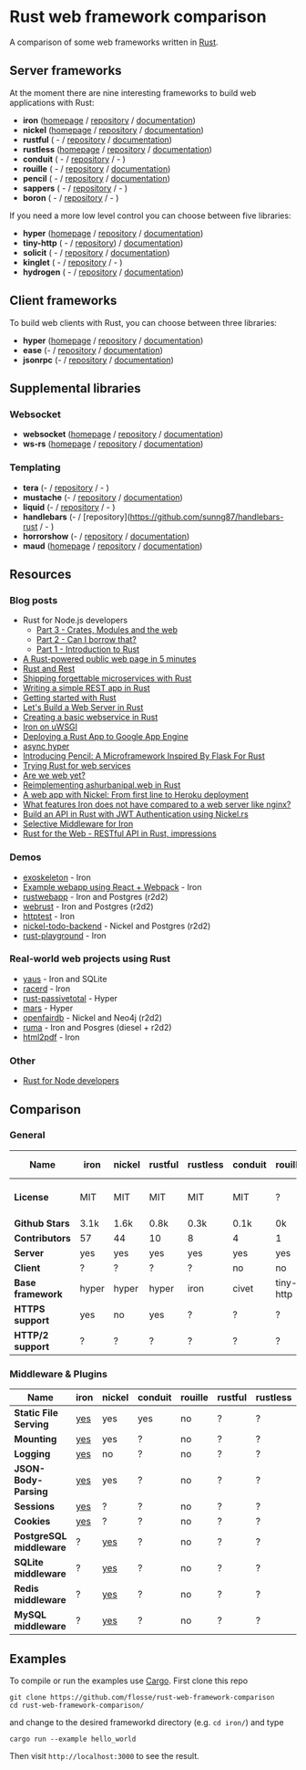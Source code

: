 # Rust web framework comparison

A comparison of some web frameworks written in [Rust](https://rustlang.org).

## Server frameworks

At the moment there are nine interesting frameworks to build web applications
with Rust:

- **iron**     ([homepage](http://ironframework.io/) / [repository](https://github.com/iron/iron/)            / [documentation](http://ironframework.io/doc/iron/))
- **nickel**   ([homepage](http://nickel.rs/)        / [repository](https://github.com/nickel-org/nickel.rs/) / [documentation](http://docs.nickel.rs/nickel/))
- **rustful**  ( -                                   / [repository](https://github.com/Ogeon/rustful)         / [documentation](http://ogeon.github.io/docs/rustful/master/rustful/))
- **rustless** ([homepage](http://rustless.org/)     / [repository](https://github.com/rustless/rustless)     / [documentation](http://rustless.org/rustless/doc/rustless/))
- **conduit**  ( -                                   / [repository](https://github.com/conduit-rust/conduit)  / - )
- **rouille**  ( -                                   / [repository](https://github.com/tomaka/rouille)        / [documentation](http://tomaka.github.io/rouille/rouille/index.html))
- **pencil**   ( -                                   / [repository](https://github.com/fengsp/pencil)         / [documentation](http://fengsp.github.io/pencil/))
- **sappers**  ( -                                   / [repository](https://github.com/sappworks/sapper)      / - )
- **boron**    ( -                                   / [repository](https://github.com/troposphere/boron)     / - )

If you need a more low level control you can choose between five libraries:

- **hyper**     ([homepage](http://hyper.rs/) / [repository](https://github.com/hyperium/hyper)          / [documentation](http://hyper.rs/hyper/hyper/))
- **tiny-http** ( -                           / [repository](https://github.com/frewsxcv/tiny-http))     / [documentation](http://frewsxcv.github.io/tiny-http/tiny_http/index.html))
- **solicit**   ( -                           / [repository](https://github.com/mlalic/solicit)          / [documentation](https://mlalic.github.io/solicit/solicit/index.html))
- **kinglet**   ( -                           / [repository](https://github.com/pyfisch/kinglet)         / - )
- **hydrogen**  ( -                           / [repository](https://github.com/nathansizemore/hydrogen) / [documentation](https://nathansizemore.github.io/hydrogen/hydrogen/index.html))

## Client frameworks

To build web clients with Rust, you can choose between three libraries:

- **hyper**   ([homepage](http://hyper.rs/) / [repository](https://github.com/hyperium/hyper)          / [documentation](http://hyper.rs/hyper/hyper/))
- **ease**    (-                            / [repository](https://github.com/SimonPersson/ease)       / [documentation](http://simonpersson.github.io/ease/))
- **jsonrpc** (-                            / [repository](https://github.com/apoelstra/rust-jsonrpc/) / [documentation](https://www.wpsoftware.net/rustdoc/jsonrpc/))

## Supplemental libraries

### Websocket

- **websocket** ([homepage](http://cyderize.github.io/rust-websocket/) / [repository](https://github.com/cyderize/rust-websocket)  / [documentation](http://cyderize.github.io/rust-websocket/doc/websocket/))
- **ws-rs**     ([homepage](https://ws-rs.org) /                                                [repository](https://github.com/housleyjk/ws-rs) / [documentation](https://ws-rs.org/docs))

### Templating

- **tera**       (-                                                     / [repository](https://github.com/Keats/tera)               / - )
- **mustache**   (-                                                     / [repository](https://github.com/nickel-org/rust-mustache) / [documentation](http://nickel-org.github.io/rust-mustache))
- **liquid**     (-                                                     / [repository](https://github.com/cobalt-org/liquid-rust)   / - )
- **handlebars** (-                                                     / [repository](https://github.com/sunng87/handlebars-rust   / - )
- **horrorshow** (-                                                     / [repository](https://github.com/Stebalien/horrorshow-rs)  / [documentation](https://stebalien.github.io/horrorshow-rs/horrorshow/))
- **maud**       ([homepage](https://lfairy.gitbooks.io/maud/content/)  / [repository](https://github.com/lfairy/maud)              / [documentation](https://lambda.xyz/maud/maud/))

## Resources

### Blog posts

- Rust for Node.js developers
    - [Part 3 - Crates, Modules and the web](http://fredrik.anderzon.se/rust-for-node-js-developers-part-3-crates-modules-and-the-web/)
    - [Part 2 - Can I borrow that?](http://fredrik.anderzon.se/2016/06/17/rust-for-node-js-developers-part-2-can-i-borrow-that/)
    - [Part 1 - Introduction to Rust](http://fredrik.anderzon.se/2016/05/10/rust-for-node-developers-part-1-introduction/)
- [A Rust-powered public web page in 5 minutes](https://medium.com/@rap2h/a-rust-powered-public-website-in-5-minutes-b682d8527b6b#.q0ehmcqim)
- [Rust and Rest](http://lucumr.pocoo.org/2016/7/10/rust-rest/)
- [Shipping forgettable microservices with Rust](https://precompile.com/2016/06/23/shipping-forgettable-microservices-with-rust.html)
- [Writing a simple REST app in Rust](https://gsquire.github.io/static/post/rest-in-rust/)
- [Getting started with Rust](https://tech.zalando.de/blog/getting-started-with-rust/)
- [Let's Build a Web Server in Rust](https://dfockler.github.io/2016/05/20/web-server.html)
- [Creating a basic webservice in Rust](http://hermanradtke.com/2016/05/16/creating-a-basic-webservice-in-rust.html)
- [Iron on uWSGI](http://i.shibe.ml/blog/?id=iron_on_uwsgi)
- [Deploying a Rust App to Google App Engine](http://blog.jecrooks.com/posts/rust-on-appengine.html)
- [async hyper](http://seanmonstar.com/post/141495445652/async-hyper)
- [Introducing Pencil: A Microframework Inspired By Flask For Rust](https://fengsp.github.io/blog/2016/3/introducing-pencil/)
- [Trying Rust for web services](https://blog.wearewizards.io/trying-rust-for-web-services)
- [Are we web yet?](http://www.arewewebyet.org)
- [Reimplementing ashurbanipal.web in Rust](http://maniagnosis.crsr.net/2015/07/reimplementing-ashurbanipalweb-in-rust.html)
- [A web app with Nickel: From first line to Heroku deployment](http://blog.thoughtram.io/rust/2015/07/29/a-web-app-with-nickel-from-first-line-to-heroku-deployment.html)
- [What features Iron does not have compared to a web server like nginx?](https://www.reddit.com/r/rust/comments/3t1mze/what_features_iron_does_not_have_compared_to_a/)
- [Build an API in Rust with JWT Authentication using Nickel.rs](https://auth0.com/blog/2015/11/30/build-an-api-in-rust-with-jwt-authentication-using-nickelrs/)
- [Selective Middleware for Iron](https://gregchapple.com/selective-middleware-for-iron/)
- [Rust for the Web - RESTful API in Rust, impressions](https://medium.com/@eugeniyoz/restful-api-in-rust-impressions-63250d611d15)

### Demos

- [exoskeleton](https://github.com/redo-studios/exoskeleton) - Iron
- [Example webapp using React + Webpack](https://github.com/cmsd2/rust-iron-react-webpack) - Iron
- [rustwebapp](https://github.com/superlogical/rustwebapp) - Iron and Postgres (r2d2)
- [webrust](https://github.com/Keats/webrust) - Iron and Postgres (r2d2)
- [httptest](https://github.com/brson/httptest) - Iron
- [nickel-todo-backend](https://github.com/Ryman/nickel-todo-backend/) - Nickel and Postgres (r2d2)
- [rust-playground](https://github.com/integer32llc/rust-playground) - Iron

### Real-world web projects using Rust

- [yaus](https://github.com/gsquire/yaus) - Iron and SQLite
- [racerd](https://github.com/jwilm/racerd) - Iron
- [rust-passivetotal](https://github.com/passivetotal/rust_api) - Hyper
- [mars](https://github.com/Ticki/mars) - Hyper
- [openfairdb](https://github.com/flosse/openfairdb) - Nickel and Neo4j (r2d2)
- [ruma](https://github.com/ruma/ruma) - Iron and Posgres (diesel + r2d2)
- [html2pdf](https://github.com/rap2hpoutre/htmltopdf) - Iron

### Other

- [Rust for Node developers](https://github.com/Mercateo/rust-for-node-developers)

## Comparison

### General

|                      Name | iron   | nickel  | rustful   | rustless  | conduit | rouille   | hyper   | tiny-http  | solicit | ease  | jsonrpc | websocket |  ws-rs     | kinglet   |  pencil       |  sappers      | hydrogen     |  boron        |
| ------------------------- | ------ | ------- | --------- | --------- | ------- | --------- | ------- | ---------- | ------- | ----- | ------- | --------- |  --------- | --------- |  ------------ |  ------------ | ------------ |  ------------ |
|               **License** | MIT    | MIT     | MIT       | MIT       | MIT     | ?         | MIT     | Apache 2.0 | MIT     | MIT   | CC0-1.0 | MIT       |  MIT       | MIT       |  BSD-3-Clause |  MIT          | MPL 2.0      |  MIT          |
|          **Github Stars** | 3.1k   | 1.6k    | 0.8k      | 0.3k      | 0.1k    | 0k        | 1.8k    | 0.2k       | 0.2k    | 0.1k  | 0k      | 0.2k      |  0.1k      | 0.1k      |  0.6k         |  0k           | 0.4k         |  0k           |
|          **Contributors** | 57     | 44      | 10        | 8         | 4       | 1         | 95      | 7          | 7       | 2     | 2       | 16        |  2         | 1         |  3            |  0            | 1            |  2            |
|                **Server** | yes    | yes     | yes       | yes       | yes     | yes       | yes     | yes        | yes     | no    | no      | yes       |  yes       | yes       |  yes          |  yes          | yes          |  yes          |
|                **Client** | ?      | ?       | ?         | ?         | no      | no        | yes     | ?          | yes     | yes   | yes     | yes       |  yes       | no        |  no           |  no           | no           |  no           |
|        **Base framework** | hyper  | hyper   | hyper     | iron      | civet   | tiny-http | yes     | yes        | yes     | hyper | hyper   | no        |  no        | yes       |  hyper        |  hyper        | yes          |  hyper        |
|         **HTTPS support** | yes    | no      | yes       | ?         | ?       | ?         | yes     | yes        | -       | -     | -       | -         |  yes       | -         |  ?            |  ?            | no           |  no           |
|        **HTTP/2 support** | ?      | ?       | ?         | ?         | ?       | ?         | solicit | ?          | yes     | ?     | ?       | -         |  -         | -         |  ?            |  ?            | no           |  no           |

### Middleware & Plugins

|                      Name | iron                                        | nickel                                                | conduit | rouille | rustful   | rustless  | pencil    | sappers   |
| ------------------------- | ------------------------------------------- | ----------------------------------------------------- | ------- | ------- | --------- | --------- | --------- | --------- |
|   **Static File Serving** | [yes](https://github.com/iron/staticfile)   | yes                                                   | yes     | no      | ?         | ?         | yes       | ?         |
|              **Mounting** | [yes](https://github.com/iron/mount)        | yes                                                   | ?       | no      | ?         | ?         | ?         | ?         |
|               **Logging** | [yes](https://github.com/iron/logger)       | no                                                    | ?       | no      | ?         | ?         | yes       | ?         |
|     **JSON-Body-Parsing** | [yes](https://github.com/iron/body-parser)  | yes                                                   | ?       | no      | ?         | ?         | ?         | ?         |
|              **Sessions** | [yes](https://github.com/iron/session)      | ?                                                     | ?       | no      | ?         | ?         | ?         | ?         |
|               **Cookies** | [yes](https://github.com/iron/cookie)       | ?                                                     | ?       | no      | ?         | ?         | ?         | ?         |
| **PostgreSQL middleware** | ?                                           | [yes](https://github.com/nickel-org/nickel-postgres)  | ?       | no      | ?         | ?         | ?         | ?         |
|     **SQLite middleware** | ?                                           | [yes](https://github.com/flosse/nickel-sqlite)        | ?       | no      | ?         | ?         | ?         | ?         |
|      **Redis middleware** | ?                                           | [yes](https://github.com/matthewbentley/nickel-redis) | ?       | no      | ?         | ?         | ?         | ?         |
|      **MySQL middleware** | ?                                           | [yes](https://github.com/zither/nickel-mysql)         | ?       | no      | ?         | ?         | ?         | ?         |

## Examples

To compile or run the examples use [Cargo](https://github.com/rust-lang/cargo).
First clone this repo

    git clone https://github.com/flosse/rust-web-framework-comparison
    cd rust-web-framework-comparison/

and change to the desired frameworkd directory (e.g. `cd iron/`) and type

    cargo run --example hello_world

Then visit `http://localhost:3000` to see the result.
